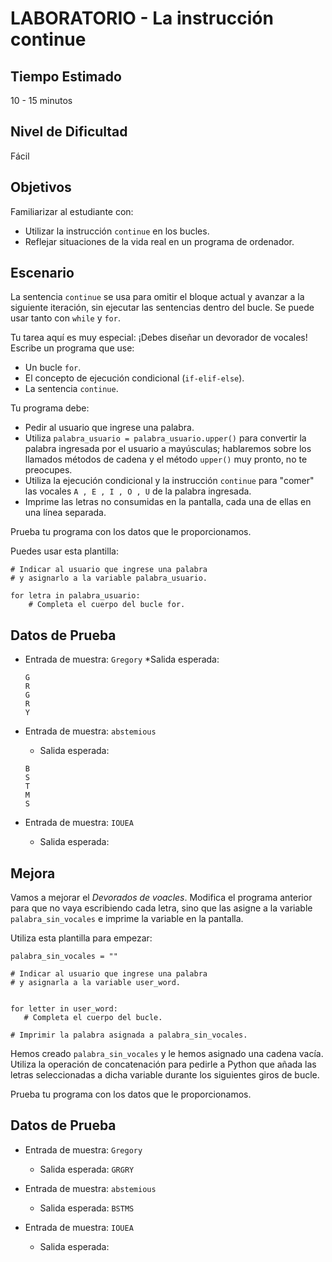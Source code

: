 # LABORATORIO - La instrucción continue

## Tiempo Estimado

10 - 15 minutos

## Nivel de Dificultad

Fácil

## Objetivos

Familiarizar al estudiante con:

* Utilizar la instrucción `continue` en los bucles.
* Reflejar situaciones de la vida real en un programa de ordenador.

## Escenario

La sentencia `continue` se usa para omitir el bloque actual y avanzar a la siguiente iteración, sin ejecutar las sentencias dentro del bucle. Se puede usar tanto con `while` y `for`.

Tu tarea aquí es muy especial: ¡Debes diseñar un devorador de vocales! Escribe un programa que use:

* Un bucle `for`.
* El concepto de ejecución condicional (`if-elif-else`).
* La sentencia `continue`.

Tu programa debe:

* Pedir al usuario que ingrese una palabra.
* Utiliza `palabra_usuario = palabra_usuario.upper()` para convertir la palabra ingresada por el usuario a mayúsculas; hablaremos sobre los llamados métodos de cadena y el método `upper()` muy pronto, no te preocupes.
* Utiliza la ejecución condicional y la instrucción `continue` para "comer" las vocales `A , E , I , O , U` de la palabra ingresada.
* Imprime las letras no consumidas en la pantalla, cada una de ellas en una línea separada.

Prueba tu programa con los datos que le proporcionamos.

Puedes usar esta plantilla:

```
# Indicar al usuario que ingrese una palabra
# y asignarlo a la variable palabra_usuario.

for letra in palabra_usuario:
    # Completa el cuerpo del bucle for.
```

## Datos de Prueba

* Entrada de muestra: `Gregory`
    *Salida esperada:

    ```
    G
    R
    G
    R
    Y
    ```

* Entrada de muestra: `abstemious`
    * Salida esperada:
    
    ```
    B
    S
    T
    M
    S
    ```

* Entrada de muestra: `IOUEA`
    * Salida esperada:


## Mejora

Vamos a mejorar el *Devorados de voacles*. Modifica el programa anterior para que no vaya escribiendo cada letra, sino que las asigne a la variable `palabra_sin_vocales` e imprime la variable en la pantalla.

Utiliza esta plantilla para empezar:

```
palabra_sin_vocales = ""

# Indicar al usuario que ingrese una palabra
# y asignarla a la variable user_word.


for letter in user_word:
   # Completa el cuerpo del bucle.

# Imprimir la palabra asignada a palabra_sin_vocales.
```

Hemos creado `palabra_sin_vocales` y le hemos asignado una cadena vacía. Utiliza la operación de concatenación para pedirle a Python que añada las letras seleccionadas a dicha variable durante los siguientes giros de bucle.

Prueba tu programa con los datos que le proporcionamos.

## Datos de Prueba

* Entrada de muestra: `Gregory`
    * Salida esperada: `GRGRY`

* Entrada de muestra: `abstemious`
    * Salida esperada: `BSTMS`

* Entrada de muestra: `IOUEA`
    * Salida esperada: 